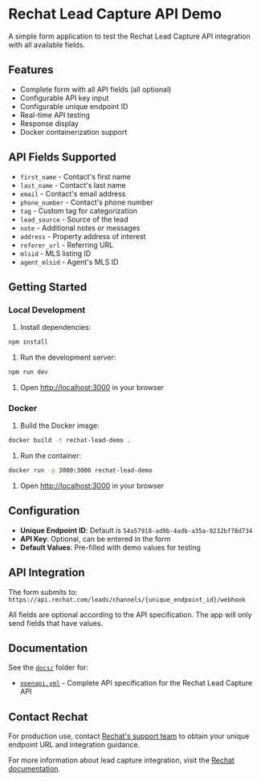 # Rechat Lead Capture API Demo

A simple form application to test the Rechat Lead Capture API integration with all available fields.

## Features

- Complete form with all API fields (all optional)
- Configurable API key input
- Configurable unique endpoint ID
- Real-time API testing
- Response display
- Docker containerization support

## API Fields Supported

- `first_name` - Contact's first name
- `last_name` - Contact's last name  
- `email` - Contact's email address
- `phone_number` - Contact's phone number
- `tag` - Custom tag for categorization
- `lead_source` - Source of the lead
- `note` - Additional notes or messages
- `address` - Property address of interest
- `referer_url` - Referring URL
- `mlsid` - MLS listing ID
- `agent_mlsid` - Agent's MLS ID

## Getting Started

### Local Development

1. Install dependencies:

```bash
npm install
```

1. Run the development server:

```bash
npm run dev
```

1. Open [http://localhost:3000](http://localhost:3000) in your browser

### Docker

1. Build the Docker image:

```bash
docker build -t rechat-lead-demo .
```

1. Run the container:

```bash
docker run -p 3000:3000 rechat-lead-demo
```

1. Open [http://localhost:3000](http://localhost:3000) in your browser

## Configuration

- **Unique Endpoint ID**: Default is `54a57918-ad9b-4adb-a35a-9232bf78d734`
- **API Key**: Optional, can be entered in the form
- **Default Values**: Pre-filled with demo values for testing

## API Integration

The form submits to: `https://api.rechat.com/leads/channels/{unique_endpoint_id}/webhook`

All fields are optional according to the API specification. The app will only send fields that have values.

## Documentation

See the [`docs/`](/docs/) folder for:

- [`openapi.yml`](/docs/openapi.yml) - Complete API specification for the Rechat Lead Capture API

## Contact Rechat

For production use, contact [Rechat's support team](https://help.rechat.com/appendix/contacting-support) to obtain your unique endpoint URL and integration guidance.

For more information about lead capture integration, visit the [Rechat documentation](https://help.rechat.com/appendix/brokerage-set-up/lead-capture).
